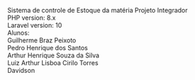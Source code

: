 Sistema de controle de Estoque da matéria Projeto Integrador
<br>
PHP version: 8.x
<br>
Laravel version: 10
<br>
Alunos:
<br>
Guilherme Braz Peixoto
<br>
Pedro Henrique dos Santos
<br>
Arthur Henrique Souza da Silva
<br>
Luiz Arthur Lisboa Cirilo Torres
<br>
Davidson
